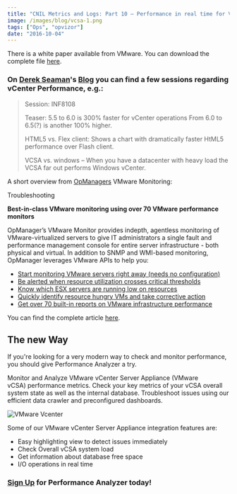 ```yaml
---
title: "CNIL Metrics and Logs: Part 10 – Performance in real time for VMware vCenter Server Appliance (vCSA)"
image: /images/blog/vcsa-1.png
tags: ["Ops", "opvizor"]
date: "2016-10-04"
---
```


There is a white paper available from VMware. You can download the complete file [here](http://www.vmware.com/content/dam/digitalmarketing/vmware/en/pdf/techpaper/vmware-vcenter6-performance-white-paper.pdf).

### On [Derek Seaman](https://twitter.com/vdereks)'s [Blog](http://www.derekseaman.com/author/derek858) you can find a few sessions regarding vCenter Performance, e.g.:

> Session: INF8108
> 
> Teaser: 5.5 to 6.0 is 300% faster for vCenter operations From 6.0 to 6.5(?) is another 100% higher.
> 
> HTML5 vs. Flex client: Shows a chart with dramatically faster HtML5 performance over Flash client.
> 
> VCSA vs. windows – When you have a datacenter with heavy load the VCSA far out performs Windows vCenter.

A short overview from [OpManagers](https://www.manageengine.com/network-monitoring/) VMware Monitoring:

Troubleshooting

**Best-in-class VMware monitoring using over 70 VMware performance monitors**

OpManager’s VMware Monitor provides indepth, agentless monitoring of VMware-virtualized servers to give IT administrators a single fault and performance management console for entire server infrastructure - both physical and virtual. In addition to SNMP and WMI-based monitoring, OpManager leverages VMware APIs to help you:

- [Start monitoring VMware servers right away (needs no configuration)](https://www.manageengine.com/network-monitoring/vmware-monitoring.html#start-monitoring-vmware)
- [Be alerted when resource utilization crosses critical thresholds](https://www.manageengine.com/network-monitoring/vmware-monitoring.html#critical-thresholds)
- [Know which ESX servers are running low on resources](https://www.manageengine.com/network-monitoring/vmware-monitoring.html#running-low-on-resources)
- [Quickly identify resource hungry VMs and take corrective action](https://www.manageengine.com/network-monitoring/vmware-monitoring.html#quickly-identify-resource)
- [Get over 70 built-in reports on VMware infrastructure performance](https://www.manageengine.com/network-monitoring/vmware-monitoring.html#vmware-infrastructure-performance)

You can find the complete article [here](https://www.manageengine.com/network-monitoring/vmware-monitoring.html?gclid=Cj0KEQjwjem-BRC_isGJlJ-0h-MBEiQAbCimWHk_A8CQHRgjbxjgNdUOrPC9aekmcXKw6Rb-Dt9ANDQaAn4A8P8HAQ).

## The new Way

If you're looking for a very modern way to check and monitor performance, you should give Performance Analyzer a try. 

Monitor and Analyze VMware vCenter Server Appliance (VMware vCSA) performance metrics. Check your key metrics of your vCSA overall system state as well as the internal database. Troubleshoot issues using our efficient data crawler and preconfigured dashboards.

![VMware Vcenter](/images/blog/vcsa-1.png)

Some of our VMware vCenter Server Appliance integration features are:

- Easy highlighting view to detect issues immediately
- Check Overall vCSA system load
- Get information about database free space
- I/O operations in real time

### [Sign Up](http://try.opvizor.com/perfanalyzer/) for Performance Analyzer today!

